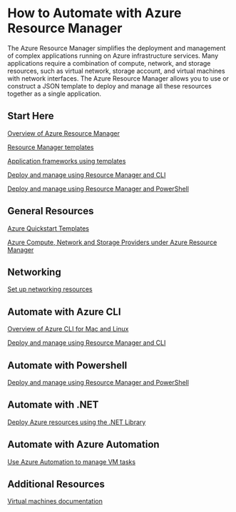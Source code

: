 <properties 
	pageTitle="How to Automate with Azure Resource Manager" 
	description="Get links to topics on how to automate virutal machines with Azure Resource Manager." 
	services="virtual-machines" 
	documentationCenter="" 
	authors="JoeDavies-MSFT" 
	manager="timlt" 
	editor=""/>

<tags 
	ms.service="virtual-machines" 
	ms.workload="infrastructure-services" 
	ms.tgt_pltfrm="na" 
	ms.devlang="na" 
	ms.topic="article" 
	ms.date="05/13/2015" 
	ms.author="josephd"/>

# How to Automate with Azure Resource Manager

The Azure Resource Manager simplifies the deployment and management of complex applications running on Azure infrastructure services. Many applications require a combination of compute, network, and storage resources, such as virtual network, storage account, and virtual machines with network interfaces. The Azure Resource Manager allows you to use or construct a JSON template to deploy and manage all these resources together as a single application.

## Start Here

[Overview of Azure Resource Manager](resource-group-overview.md)

[Resource Manager templates](http://go.microsoft.com/fwlink/p/?linkid=536445&clcid=0x409)

[Application frameworks using templates](virtual-machines-app-frameworks.md)

[Deploy and manage using Resource Manager and CLI](http://go.microsoft.com/fwlink/p/?linkid=534868&clcid=0x409)

[Deploy and manage using Resource Manager and PowerShell](virtual-machines-deploy-rmtemplates-powershell.md)

## General Resources

[Azure Quickstart Templates](http://azure.microsoft.com/documentation/templates/)

[Azure Compute, Network and Storage Providers under Azure Resource Manager](virtual-machines-azurerm-versus-azuresm.md)


## Networking

[Set up networking resources](http://go.microsoft.com/fwlink/p/?linkid=534943&clcid=0x409)


## Automate with Azure CLI

[Overview of Azure CLI for Mac and Linux](xplat-cli-azure-resource-manager.md)

[Deploy and manage using Resource Manager and CLI](http://go.microsoft.com/fwlink/p/?linkid=534868&clcid=0x409)

## Automate with Powershell

[Deploy and manage using Resource Manager and PowerShell](virtual-machines-deploy-rmtemplates-powershell.md)


## Automate with .NET

[Deploy Azure resources using the .NET Library](virtual-machines-arm-deployment.md)
   
## Automate with Azure Automation

[Use Azure Automation to manage VM tasks](automation-manage-virtual-machines.md)



## Additional Resources

[Virtual machines documentation](http://azure.microsoft.com/documentation/services/virtual-machines/)

